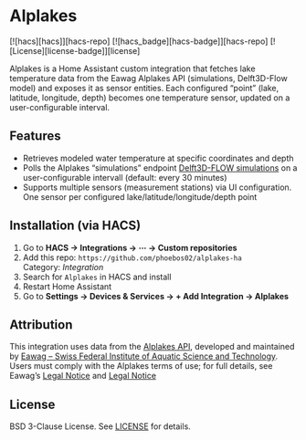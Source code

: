 # Alplakes

[![hacs][hacs]][hacs-repo] [![hacs_badge][hacs-badge]][hacs-repo] [![License][license-badge]][license]

Alplakes is a Home Assistant custom integration that fetches lake temperature data from the Eawag Alplakes API (simulations, Delft3D-Flow model) and exposes it as sensor entities. Each configured “point” (lake, latitude, longitude, depth) becomes one temperature sensor, updated on a user-configurable interval.

## Features

- Retrieves modeled water temperature at specific coordinates and depth
- Polls the Alplakes “simulations” endpoint [Delft3D-FLOW simulations](https://alplakes.eawag.ch/) on a user-configurable intervall (default: every 30 minutes)
- Supports multiple sensors (measurement stations) via UI configuration. One sensor per configured lake/latitude/longitude/depth point  

## Installation (via HACS)

1. Go to **HACS → Integrations → ⋯ → Custom repositories**
2. Add this repo: `https://github.com/phoebos02/alplakes-ha`  
   Category: *Integration*
3. Search for `Alplakes` in HACS and install
4. Restart Home Assistant
5. Go to **Settings → Devices & Services → + Add Integration → Alplakes**

## Attribution

This integration uses data from the [Alplakes API](https://alplakes.eawag.ch), developed and maintained by [Eawag – Swiss Federal Institute of Aquatic Science and Technology](https://www.eawag.ch).  
Users must comply with the Alplakes terms of use; for full details, see Eawag’s [Legal Notice](https://www.eawag.ch/en/dataprotection-disclaimer-legalnotice) and [Legal Notice](https://www.eawag.ch/en/agb)


## License

BSD 3-Clause License. See [LICENSE](https://github.com/phoebos02/alplakes-ha/blob/main/LICENSE) for details.

